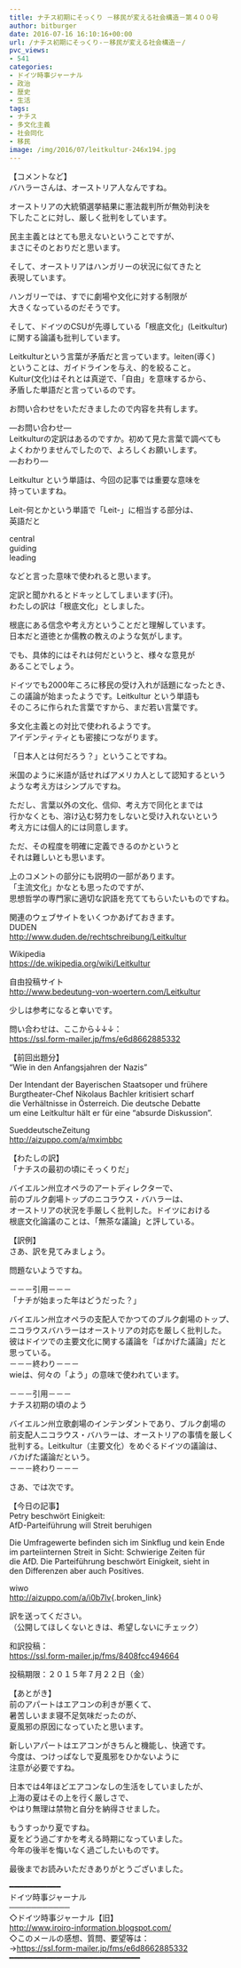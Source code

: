 ```yaml
---
title: ナチス初期にそっくり －移民が変える社会構造－第４００号
author: bitburger
date: 2016-07-16 16:10:16+00:00
url: /ナチス初期にそっくり-－移民が変える社会構造－/
pvc_views:
- 541
categories:
- ドイツ時事ジャーナル
- 政治
- 歴史
- 生活
tags:
- ナチス
- 多文化主義
- 社会同化
- 移民
image: /img/2016/07/leitkultur-246x194.jpg
---
```

【コメントなど】  
バハラーさんは、オーストリア人なんですね。  
  
オーストリアの大統領選挙結果に憲法裁判所が無効判決を  
下したことに対し、厳しく批判をしています。  
  
民主主義とはとても思えないということですが、  
まさにそのとおりだと思います。  
  
そして、オーストリアはハンガリーの状況に似てきたと  
表現しています。  
  
ハンガリーでは、すでに劇場や文化に対する制限が  
大きくなっているのだそうです。  
  
そして、ドイツのCSUが先導している「根底文化」(Leitkultur)  
に関する論議も批判しています。  
  
Leitkulturという言葉が矛盾だと言っています。leiten(導く)  
ということは、ガイドラインを与え、的を絞ること。  
Kultur(文化)はそれとは真逆で、「自由」を意味するから、  
矛盾した単語だと言っているのです。  
  
  
お問い合わせをいただきましたので内容を共有します。  
  
&#8212;お問い合わせ&#8212;  
Leitkulturの定訳はあるのですか。初めて見た言葉で調べても  
よくわかりませんでしたので、よろしくお願いします。  
&#8212;おわり&#8212;  
  
Leitkultur という単語は、今回の記事では重要な意味を  
持っていますね。  
  
Leit-何とかという単語で「Leit-」に相当する部分は、  
英語だと  
  
central  
guiding  
leading  
  
などと言った意味で使われると思います。  
  
定訳と聞かれるとドキッとしてしまいます(汗)。  
わたしの訳は「根底文化」としました。  
  
根底にある信念や考え方ということだと理解しています。  
日本だと道徳とか儒教の教えのような気がします。  
  
でも、具体的にはそれは何だというと、様々な意見が  
あることでしょう。  
  
ドイツでも2000年ころに移民の受け入れが話題になったとき、  
この議論が始まったようです。Leitkultur という単語も  
そのころに作られた言葉ですから、まだ若い言葉です。  
  
多文化主義との対比で使われるようです。  
アイデンティティとも密接につながります。  
  
「日本人とは何だろう？」ということですね。  
  
  
米国のように米語が話せればアメリカ人として認知するという  
ような考え方はシンプルですね。  
  
ただし、言葉以外の文化、信仰、考え方で同化とまでは  
行かなくとも、溶け込む努力をしないと受け入れないという  
考え方には個人的には同意します。  
  
ただ、その程度を明確に定義できるのかというと  
それは難しいとも思います。  
  
上のコメントの部分にも説明の一部があります。  
「主流文化」かなとも思ったのですが、  
思想哲学の専門家に適切な訳語を充ててもらいたいものですね。  
  
関連のウェブサイトをいくつかあげておきます。  
DUDEN  
<http://www.duden.de/rechtschreibung/Leitkultur>  
  
Wikipedia  
<https://de.wikipedia.org/wiki/Leitkultur>  
  
自由投稿サイト  
<http://www.bedeutung-von-woertern.com/Leitkultur>  
  
  
少しは参考になると幸いです。  
  
  
問い合わせは、ここから↓↓↓：  
<https://ssl.form-mailer.jp/fms/e6d8662885332>  
  
  
【前回出題分】  
&#8220;Wie in den Anfangsjahren der Nazis&#8221;  
  
Der Intendant der Bayerischen Staatsoper und frühere  
Burgtheater-Chef Nikolaus Bachler kritisiert scharf  
die Verhältnisse in Österreich. Die deutsche Debatte  
um eine Leitkultur hält er für eine &#8220;absurde Diskussion&#8221;.  
  
SueddeutscheZeitung  
<http://aizuppo.com/a/mximbbc>  
  
  
【わたしの訳】  
「ナチスの最初の頃にそっくりだ」  
  
バイエルン州立オペラのアートディレクターで、  
前のブルク劇場トップのニコラウス・バハラーは、  
オーストリアの状況を手厳しく批判した。ドイツにおける  
根底文化論議のことは、「無茶な議論」と評している。  
  
  
【訳例】  
さあ、訳を見てみましょう。  
  
問題ないようですね。  
  
－－－引用－－－  
「ナチが始まった年はどうだった？」  
  
バイエルン州立オペラの支配人でかつてのブルク劇場のトップ、  
ニコラウスバハラーはオーストリアの対応を厳しく批判した。  
彼はドイツでの主要文化に関する議論を「ばかげた議論」だと  
思っている。  
－－－終わり－－－  
wieは、何々の「よう」の意味で使われています。  
  
  
－－－引用－－－  
ナチス初期の頃のよう  
  
バイエルン州立歌劇場のインテンダントであり、ブルク劇場の  
前支配人ニコラウス・バハラーは、オーストリアの事情を厳しく  
批判する。Leitkultur（主要文化）をめぐるドイツの議論は、  
バカげた議論だという。  
－－－終わり－－－  
  
  
さあ、では次です。  
  
【今日の記事】  
Petry beschwört Einigkeit:  
AfD-Parteiführung will Streit beruhigen  
  
Die Umfragewerte befinden sich im Sinkflug und kein Ende  
im parteiinternen Streit in Sicht: Schwierige Zeiten für  
die AfD. Die Parteiführung beschwört Einigkeit, sieht in  
den Differenzen aber auch Positives.  
  
wiwo  
<http://aizuppo.com/a/i0b7lv>{.broken_link}  
  
  
訳を送ってください。  
（公開してほしくないときは、希望しないにチェック）  
  
和訳投稿：  
 <https://ssl.form-mailer.jp/fms/8408fcc494664>  
  
投稿期限：２０１５年７月２２日（金）  
  
【あとがき】  
前のアパートはエアコンの利きが悪くて、  
暑苦しいまま寝不足気味だったのが、  
夏風邪の原因になっていたと思います。  
  
新しいアパートはエアコンがきちんと機能し、快適です。  
今度は、つけっぱなしで夏風邪をひかないように  
注意が必要ですね。  
  
日本では4年ほどエアコンなしの生活をしていましたが、  
上海の夏はその上を行く厳しさで、  
やはり無理は禁物と自分を納得させました。  
  
もうすっかり夏ですね。  
夏をどう過ごすかを考える時期になっていました。  
今年の後半を悔いなく過ごしたいものです。  
  
  
最後までお読みいただきありがとうございました。  
  
  
━━━━━━━━━━━  
ドイツ時事ジャーナル  
───────────  
◇ドイツ時事ジャーナル【旧】  
<http://www.iroiro-information.blogspot.com/>  
◇このメールの感想、質問、要望等は：  
-><https://ssl.form-mailer.jp/fms/e6d8662885332>  
━━━━━━━━━━━━━━━━━━━━━━━━━━━━